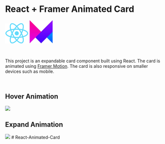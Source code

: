 # React + Framer Animated Card

<img src="documentation/react-logo.png" width=75/> <img src="documentation/framer-logo.png" width=75/>

<br/>

This project is an expandable card component built using React. The card is animated using [Framer Motion](https://www.framer.com/motion/). The card is also responsive on smaller devices such as mobile.

<br/>

## Hover Animation

<img src="documentation/hover1.fbr"/>

<br/>

## Expand Animation

<img src="documentation/expand.fbr"/>
# React-Animated-Card

